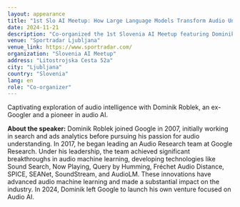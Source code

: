 ```yaml
---
layout: appearance
title: "1st Slo AI Meetup: How Large Language Models Transform Audio Understanding"
date: 2024-11-21
description: "Co-organized the 1st Slovenia AI Meetup featuring Dominik Roblek, an ex-Googler and pioneer in audio AI, exploring the transformation of audio understanding through LLMs."
venue: "Sportradar Ljubljana"
venue_link: https://www.sportradar.com/
organization: "Slovenia AI Meetup"
address: "Litostrojska Cesta 52a"
city: "Ljubljana"
country: "Slovenia"
lang: en
role: "Co-organizer"
---
```


Captivating exploration of audio intelligence with Dominik Roblek, an ex-Googler and a pioneer in audio AI.

**About the speaker:** Dominik Roblek joined Google in 2007, initially working in search and ads analytics before pursuing his passion for audio understanding. In 2017, he began leading an Audio Research team at Google Research. Under his leadership, the team achieved significant breakthroughs in audio machine learning, developing technologies like Sound Search, Now Playing, Query by Humming, Fréchet Audio Distance, SPICE, SEANet, SoundStream, and AudioLM. These innovations have advanced audio machine learning and made a substantial impact on the industry. In 2024, Dominik left Google to launch his own venture focused on Audio AI. 
